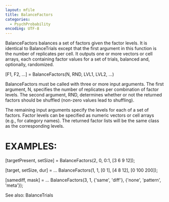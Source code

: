 ```yaml
---
layout: mfile
title: BalanceFactors
categories:
  - PsychProbability
encoding: UTF-8
---
```


BalanceFactors balances a set of factors given the factor levels.  It is
identical to BalanceTrials except that the first argument in this
function is the number of replicates per cell.  It outputs one or more
vectors or cell arrays, each containing factor values for a set of
trials, balanced and, optionally, randomized.

[F1, F2, ...] = BalanceFactors(N, RND, LVL1, LVL2, ...)

BalanceFactors must be called with three or more input arguments.  The
first argument, N, specifies the number of replicates per combination of
factor levels.  The second argument, RND, determines whether or not the
returned factors should be shuffled (non-zero values lead to shuffling).

The remaining input arguments specify the levels for each of a set of
factors.  Factor levels can be specified as numeric vectors or cell
arrays (e.g., for category names).  The returned factor lists will be the
same class as the corresponding levels.

# EXAMPLES:

 [targetPresent, setSize] = BalanceFactors(2, 0, 0:1, [3 6 9 12]);

 [target, setSize, dur] = ...
    BalanceFactors(1, 1, [0 1], [4 8 12], [0 100 200]);

 [samediff, mask] = ...
    BalanceFactors(3, 1, {'same', 'diff'}, {'none', 'pattern', 'meta'});

See also: BalanceTrials